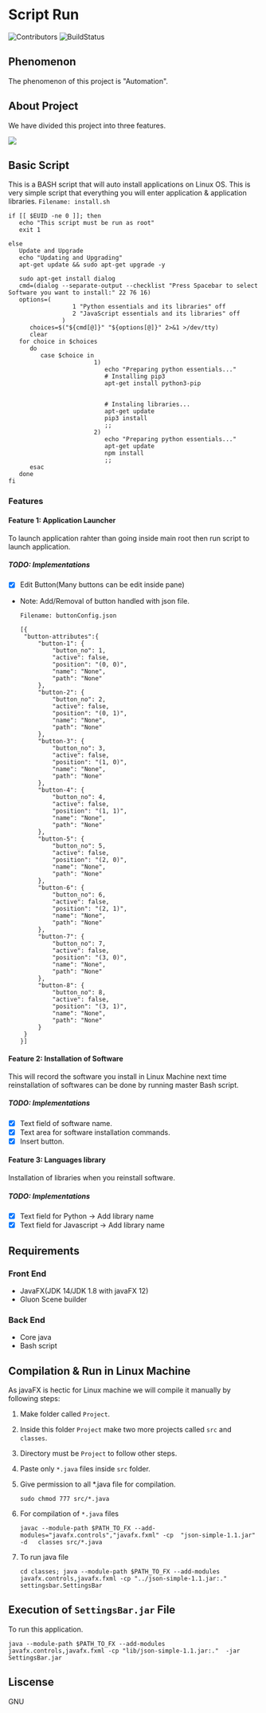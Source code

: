 # Script Run

![Contributors](svg_img/test.svg) ![BuildStatus](svg_img/contrib.svg)

## Phenomenon
The phenomenon of this project is "Automation".

## About Project
We have divided this project into three features.

![]( svg_img/pic.png )

## Basic Script
This is a BASH script that will auto install applications on Linux OS.
This is very simple script that everything you will enter application & application libraries. 
```Filename: install.sh``` 
   ```   
   if [[ $EUID -ne 0 ]]; then
      echo "This script must be run as root" 
      exit 1

   else
      Update and Upgrade
      echo "Updating and Upgrading"
      apt-get update && sudo apt-get upgrade -y

      sudo apt-get install dialog
      cmd=(dialog --separate-output --checklist "Press Spacebar to select Software you want to install:" 22 76 16)
      options=(
                     1 "Python essentials and its libraries" off
                     2 "JavaScript essentials and its libraries" off
                  )
         choices=$("${cmd[@]}" "${options[@]}" 2>&1 >/dev/tty)
         clear
      for choice in $choices
         do
            case $choice in    
                           1)
                              echo "Preparing python essentials..."
                              # Installing pip3
                              apt-get install python3-pip


                              # Instaling libraries...
                              apt-get update
                              pip3 install
                              ;;                            
                           2)
                              echo "Preparing python essentials..." 
                              apt-get update
                              npm install
                              ;;
         esac
      done
   fi 
   ```

### Features

#### Feature 1: Application Launcher
To launch application rahter than going inside main root then run script to launch application.

##### TODO: Implementations
* [x] Edit Button(Many buttons can be edit inside pane) 
* Note: Add/Removal of button handled with json file.
   
   ```Filename: buttonConfig.json```

   ```
   [{
    "button-attributes":{
        "button-1": {
            "button_no": 1,
            "active": false,
            "position": "(0, 0)",
            "name": "None",
            "path": "None"
        },
        "button-2": {
            "button_no": 2,
            "active": false,
            "position": "(0, 1)",
            "name": "None",
            "path": "None"
        },
        "button-3": {
            "button_no": 3,
            "active": false,
            "position": "(1, 0)",
            "name": "None",
            "path": "None"
        },
        "button-4": {
            "button_no": 4,
            "active": false,
            "position": "(1, 1)",
            "name": "None",
            "path": "None"
        },
        "button-5": {
            "button_no": 5,
            "active": false,
            "position": "(2, 0)",
            "name": "None",
            "path": "None"
        },
        "button-6": {
            "button_no": 6,
            "active": false,
            "position": "(2, 1)",
            "name": "None",
            "path": "None"
        },
        "button-7": {
            "button_no": 7,
            "active": false,            
            "position": "(3, 0)",
            "name": "None",
            "path": "None"
        },
        "button-8": {
            "button_no": 8,
            "active": false,
            "position": "(3, 1)",
            "name": "None",
            "path": "None"
        }
    }
   }]
   ```

#### Feature 2: Installation of Software
This will record the software you install in Linux Machine next time reinstallation of softwares can be done by running master Bash script.
##### TODO: Implementations
* [x] Text field of software name.
* [x] Text area for software installation commands.
* [x] Insert button.

#### Feature 3: Languages library 
Installation of libraries when you reinstall software.
##### TODO: Implementations
* [x] Text field for Python     -> Add library name 
* [x] Text field for Javascript -> Add library name

## Requirements
### Front End
* JavaFX(JDK 14/JDK 1.8 with javaFX 12) 
* Gluon Scene builder

### Back End
* Core java 
* Bash script 

## Compilation & Run in Linux Machine
As javaFX is hectic for Linux machine we will compile it manually by following steps:
1.  Make folder called `Project`.
2.  Inside this folder `Project` make two more projects called `src` and `classes`.
3. Directory must be `Project` to follow other steps.
4. Paste only `*.java` files inside `src` folder.
5. Give permission to all *.java file for compilation.
    ```
    sudo chmod 777 src/*.java
    ```
6. For compilation of `*.java` files
   
   ```
   javac --module-path $PATH_TO_FX --add-modules="javafx.controls","javafx.fxml" -cp  "json-simple-1.1.jar"  -d   classes src/*.java
   ```
7. To run java file
   
   ```
   cd classes; java --module-path $PATH_TO_FX --add-modules javafx.controls,javafx.fxml -cp "../json-simple-1.1.jar:." settingsbar.SettingsBar
   ```
## Execution of ```SettingsBar.jar``` File 
   To run this application.

   ```
   java --module-path $PATH_TO_FX --add-modules javafx.controls,javafx.fxml -cp "lib/json-simple-1.1.jar:."  -jar SettingsBar.jar
   ```

## Liscense
GNU

